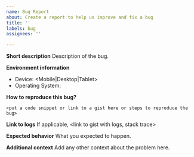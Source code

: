 ```yaml
---
name: Bug Report
about: Create a report to help us improve and fix a bug
title: ''
labels: bug
assignees: ''

---
```


**Short description**
Description of the bug.

**Environment information**
* Device: <Mobile|Desktop|Tablet>
* Operating System: <os>

**How to reproduce this bug?**

```
<put a code snippet or link to a gist here or steps to reproduce the bug>
```

**Link to logs**
If applicable, <link to gist with logs, stack trace>

**Expected behavior**
What you expected to happen.

**Additional context**
Add any other context about the problem here.
